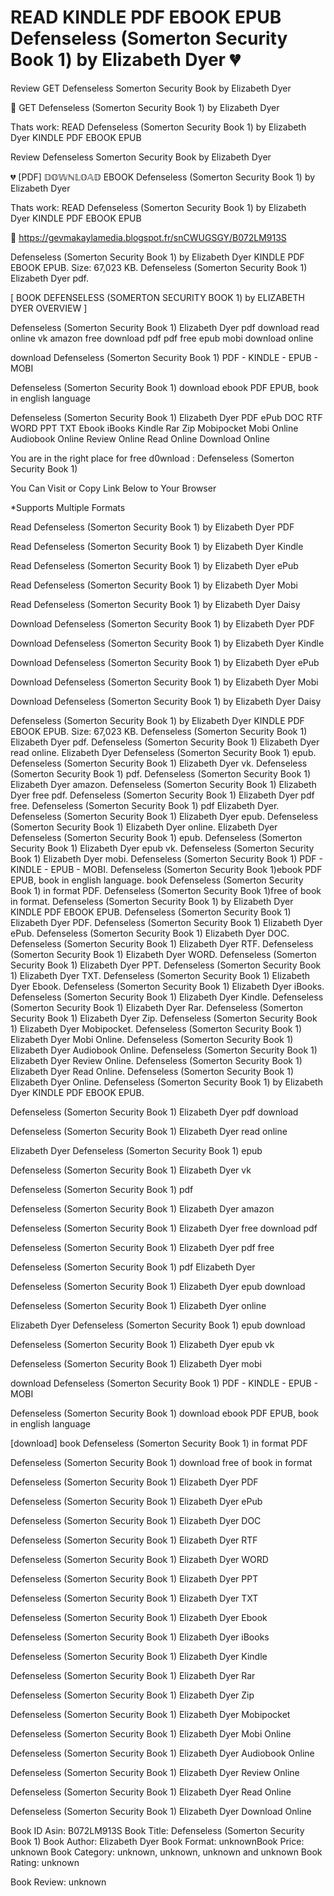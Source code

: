 # READ KINDLE PDF EBOOK EPUB Defenseless (Somerton Security Book 1) by  Elizabeth Dyer 💔
Review GET Defenseless Somerton Security Book by Elizabeth Dyer

📝 GET Defenseless (Somerton Security Book 1) by Elizabeth Dyer

Thats work: READ Defenseless (Somerton Security Book 1) by Elizabeth Dyer KINDLE PDF EBOOK EPUB


Review Defenseless Somerton Security Book by Elizabeth Dyer

💔 [PDF] 𝔻𝕆𝕎ℕ𝕃𝕆𝔸𝔻 EBOOK Defenseless (Somerton Security Book 1) by Elizabeth Dyer

Thats work: READ Defenseless (Somerton Security Book 1) by Elizabeth Dyer KINDLE PDF EBOOK EPUB



📢 https://gevmakaylamedia.blogspot.fr/snCWUGSGY/B072LM913S



Defenseless (Somerton Security Book 1) by Elizabeth Dyer KINDLE PDF EBOOK EPUB. Size: 67,023 KB. Defenseless (Somerton Security Book 1) Elizabeth Dyer pdf.

[ BOOK DEFENSELESS (SOMERTON SECURITY BOOK 1) by ELIZABETH DYER OVERVIEW ]

Defenseless (Somerton Security Book 1) Elizabeth Dyer pdf download read online vk amazon free download pdf pdf free epub mobi download online

download Defenseless (Somerton Security Book 1) PDF - KINDLE - EPUB - MOBI

Defenseless (Somerton Security Book 1) download ebook PDF EPUB, book in english language

Defenseless (Somerton Security Book 1) Elizabeth Dyer PDF ePub DOC RTF WORD PPT TXT Ebook iBooks Kindle Rar Zip Mobipocket Mobi Online Audiobook Online Review Online Read Online Download Online

You are in the right place for free d0wnload : Defenseless (Somerton Security Book 1)

You Can Visit or Copy Link Below to Your Browser

*Supports Multiple Formats

Read Defenseless (Somerton Security Book 1) by Elizabeth Dyer PDF

Read Defenseless (Somerton Security Book 1) by Elizabeth Dyer Kindle

Read Defenseless (Somerton Security Book 1) by Elizabeth Dyer ePub

Read Defenseless (Somerton Security Book 1) by Elizabeth Dyer Mobi

Read Defenseless (Somerton Security Book 1) by Elizabeth Dyer Daisy

Download Defenseless (Somerton Security Book 1) by Elizabeth Dyer PDF

Download Defenseless (Somerton Security Book 1) by Elizabeth Dyer Kindle

Download Defenseless (Somerton Security Book 1) by Elizabeth Dyer ePub

Download Defenseless (Somerton Security Book 1) by Elizabeth Dyer Mobi

Download Defenseless (Somerton Security Book 1) by Elizabeth Dyer Daisy

Defenseless (Somerton Security Book 1) by Elizabeth Dyer KINDLE PDF EBOOK EPUB. Size: 67,023 KB. Defenseless (Somerton Security Book 1) Elizabeth Dyer pdf. Defenseless (Somerton Security Book 1) Elizabeth Dyer read online. Elizabeth Dyer Defenseless (Somerton Security Book 1) epub. Defenseless (Somerton Security Book 1) Elizabeth Dyer vk. Defenseless (Somerton Security Book 1) pdf. Defenseless (Somerton Security Book 1) Elizabeth Dyer amazon. Defenseless (Somerton Security Book 1) Elizabeth Dyer free pdf. Defenseless (Somerton Security Book 1) Elizabeth Dyer pdf free. Defenseless (Somerton Security Book 1) pdf Elizabeth Dyer. Defenseless (Somerton Security Book 1) Elizabeth Dyer epub. Defenseless (Somerton Security Book 1) Elizabeth Dyer online. Elizabeth Dyer Defenseless (Somerton Security Book 1) epub. Defenseless (Somerton Security Book 1) Elizabeth Dyer epub vk. Defenseless (Somerton Security Book 1) Elizabeth Dyer mobi. Defenseless (Somerton Security Book 1) PDF - KINDLE - EPUB - MOBI. Defenseless (Somerton Security Book 1)ebook PDF EPUB, book in english language. book Defenseless (Somerton Security Book 1) in format PDF. Defenseless (Somerton Security Book 1)free of book in format. Defenseless (Somerton Security Book 1) by Elizabeth Dyer KINDLE PDF EBOOK EPUB. Defenseless (Somerton Security Book 1) Elizabeth Dyer PDF. Defenseless (Somerton Security Book 1) Elizabeth Dyer ePub. Defenseless (Somerton Security Book 1) Elizabeth Dyer DOC. Defenseless (Somerton Security Book 1) Elizabeth Dyer RTF. Defenseless (Somerton Security Book 1) Elizabeth Dyer WORD. Defenseless (Somerton Security Book 1) Elizabeth Dyer PPT. Defenseless (Somerton Security Book 1) Elizabeth Dyer TXT. Defenseless (Somerton Security Book 1) Elizabeth Dyer Ebook. Defenseless (Somerton Security Book 1) Elizabeth Dyer iBooks. Defenseless (Somerton Security Book 1) Elizabeth Dyer Kindle. Defenseless (Somerton Security Book 1) Elizabeth Dyer Rar. Defenseless (Somerton Security Book 1) Elizabeth Dyer Zip. Defenseless (Somerton Security Book 1) Elizabeth Dyer Mobipocket. Defenseless (Somerton Security Book 1) Elizabeth Dyer Mobi Online. Defenseless (Somerton Security Book 1) Elizabeth Dyer Audiobook Online. Defenseless (Somerton Security Book 1) Elizabeth Dyer Review Online. Defenseless (Somerton Security Book 1) Elizabeth Dyer Read Online. Defenseless (Somerton Security Book 1) Elizabeth Dyer Online. Defenseless (Somerton Security Book 1) by Elizabeth Dyer KINDLE PDF EBOOK EPUB.

Defenseless (Somerton Security Book 1) Elizabeth Dyer pdf download

Defenseless (Somerton Security Book 1) Elizabeth Dyer read online

Elizabeth Dyer Defenseless (Somerton Security Book 1) epub

Defenseless (Somerton Security Book 1) Elizabeth Dyer vk

Defenseless (Somerton Security Book 1) pdf

Defenseless (Somerton Security Book 1) Elizabeth Dyer amazon

Defenseless (Somerton Security Book 1) Elizabeth Dyer free download pdf

Defenseless (Somerton Security Book 1) Elizabeth Dyer pdf free

Defenseless (Somerton Security Book 1) pdf Elizabeth Dyer

Defenseless (Somerton Security Book 1) Elizabeth Dyer epub download

Defenseless (Somerton Security Book 1) Elizabeth Dyer online

Elizabeth Dyer Defenseless (Somerton Security Book 1) epub download

Defenseless (Somerton Security Book 1) Elizabeth Dyer epub vk

Defenseless (Somerton Security Book 1) Elizabeth Dyer mobi

download Defenseless (Somerton Security Book 1) PDF - KINDLE - EPUB - MOBI

Defenseless (Somerton Security Book 1) download ebook PDF EPUB, book in english language

[download] book Defenseless (Somerton Security Book 1) in format PDF

Defenseless (Somerton Security Book 1) download free of book in format

Defenseless (Somerton Security Book 1) Elizabeth Dyer PDF

Defenseless (Somerton Security Book 1) Elizabeth Dyer ePub

Defenseless (Somerton Security Book 1) Elizabeth Dyer DOC

Defenseless (Somerton Security Book 1) Elizabeth Dyer RTF

Defenseless (Somerton Security Book 1) Elizabeth Dyer WORD

Defenseless (Somerton Security Book 1) Elizabeth Dyer PPT

Defenseless (Somerton Security Book 1) Elizabeth Dyer TXT

Defenseless (Somerton Security Book 1) Elizabeth Dyer Ebook

Defenseless (Somerton Security Book 1) Elizabeth Dyer iBooks

Defenseless (Somerton Security Book 1) Elizabeth Dyer Kindle

Defenseless (Somerton Security Book 1) Elizabeth Dyer Rar

Defenseless (Somerton Security Book 1) Elizabeth Dyer Zip

Defenseless (Somerton Security Book 1) Elizabeth Dyer Mobipocket

Defenseless (Somerton Security Book 1) Elizabeth Dyer Mobi Online

Defenseless (Somerton Security Book 1) Elizabeth Dyer Audiobook Online

Defenseless (Somerton Security Book 1) Elizabeth Dyer Review Online

Defenseless (Somerton Security Book 1) Elizabeth Dyer Read Online

Defenseless (Somerton Security Book 1) Elizabeth Dyer Download Online

Book ID Asin: B072LM913S
Book Title: Defenseless (Somerton Security Book 1)
Book Author: Elizabeth Dyer
Book Format: unknownBook Price: unknown
Book Category: unknown, unknown, unknown and unknown
Book Rating: unknown

Book Review: unknown
